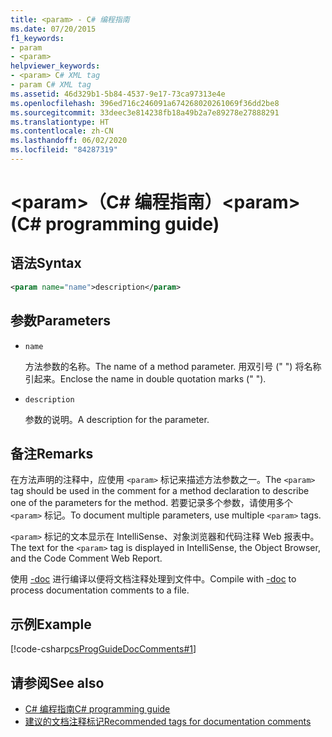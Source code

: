 ```yaml
---
title: <param> - C# 编程指南
ms.date: 07/20/2015
f1_keywords:
- param
- <param>
helpviewer_keywords:
- <param> C# XML tag
- param C# XML tag
ms.assetid: 46d329b1-5b84-4537-9e17-73ca97313e4e
ms.openlocfilehash: 396ed716c246091a674268020261069f36dd2be8
ms.sourcegitcommit: 33deec3e814238fb18a49b2a7e89278e27888291
ms.translationtype: HT
ms.contentlocale: zh-CN
ms.lasthandoff: 06/02/2020
ms.locfileid: "84287319"
---
```

# <a name="param-c-programming-guide"></a><span data-ttu-id="66923-102">\<param>（C# 编程指南）</span><span class="sxs-lookup"><span data-stu-id="66923-102">\<param> (C# programming guide)</span></span>

## <a name="syntax"></a><span data-ttu-id="66923-103">语法</span><span class="sxs-lookup"><span data-stu-id="66923-103">Syntax</span></span>

```xml
<param name="name">description</param>
```

## <a name="parameters"></a><span data-ttu-id="66923-104">参数</span><span class="sxs-lookup"><span data-stu-id="66923-104">Parameters</span></span>

- `name`

  <span data-ttu-id="66923-105">方法参数的名称。</span><span class="sxs-lookup"><span data-stu-id="66923-105">The name of a method parameter.</span></span> <span data-ttu-id="66923-106">用双引号 (" ") 将名称引起来。</span><span class="sxs-lookup"><span data-stu-id="66923-106">Enclose the name in double quotation marks (" ").</span></span>

- `description`

  <span data-ttu-id="66923-107">参数的说明。</span><span class="sxs-lookup"><span data-stu-id="66923-107">A description for the parameter.</span></span>

## <a name="remarks"></a><span data-ttu-id="66923-108">备注</span><span class="sxs-lookup"><span data-stu-id="66923-108">Remarks</span></span>

<span data-ttu-id="66923-109">在方法声明的注释中，应使用 `<param>` 标记来描述方法参数之一。</span><span class="sxs-lookup"><span data-stu-id="66923-109">The `<param>` tag should be used in the comment for a method declaration to describe one of the parameters for the method.</span></span> <span data-ttu-id="66923-110">若要记录多个参数，请使用多个 `<param>` 标记。</span><span class="sxs-lookup"><span data-stu-id="66923-110">To document multiple parameters, use multiple `<param>` tags.</span></span>

<span data-ttu-id="66923-111">`<param>` 标记的文本显示在 IntelliSense、对象浏览器和代码注释 Web 报表中。</span><span class="sxs-lookup"><span data-stu-id="66923-111">The text for the `<param>` tag is displayed in IntelliSense, the Object Browser, and the Code Comment Web Report.</span></span>

<span data-ttu-id="66923-112">使用 [-doc](../../language-reference/compiler-options/doc-compiler-option.md) 进行编译以便将文档注释处理到文件中。</span><span class="sxs-lookup"><span data-stu-id="66923-112">Compile with [-doc](../../language-reference/compiler-options/doc-compiler-option.md) to process documentation comments to a file.</span></span>

## <a name="example"></a><span data-ttu-id="66923-113">示例</span><span class="sxs-lookup"><span data-stu-id="66923-113">Example</span></span>

[!code-csharp[csProgGuideDocComments#1](~/samples/snippets/csharp/VS_Snippets_VBCSharp/csProgGuideDocComments/CS/DocComments.cs#1)]

## <a name="see-also"></a><span data-ttu-id="66923-114">请参阅</span><span class="sxs-lookup"><span data-stu-id="66923-114">See also</span></span>

- [<span data-ttu-id="66923-115">C# 编程指南</span><span class="sxs-lookup"><span data-stu-id="66923-115">C# programming guide</span></span>](../index.md)
- [<span data-ttu-id="66923-116">建议的文档注释标记</span><span class="sxs-lookup"><span data-stu-id="66923-116">Recommended tags for documentation comments</span></span>](./recommended-tags-for-documentation-comments.md)
